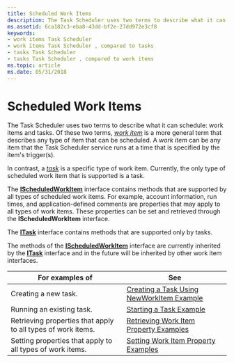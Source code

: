 ```yaml
---
title: Scheduled Work Items
description: The Task Scheduler uses two terms to describe what it can schedule work items and tasks.
ms.assetid: 6ca182c3-eba8-43dd-bf2e-27dd972e3cf8
keywords:
- work items Task Scheduler
- work items Task Scheduler , compared to tasks
- tasks Task Scheduler
- tasks Task Scheduler , compared to work items
ms.topic: article
ms.date: 05/31/2018
---
```


# Scheduled Work Items

The Task Scheduler uses two terms to describe what it can schedule: work items and tasks. Of these two terms, [*work item*](w.md) is a more general term that describes any type of item that can be scheduled. A *work item* can be any item that the Task Scheduler service runs at a time that is specified by the item's trigger(s).

In contrast, a [*task*](t.md) is a specific type of work item. Currently, the only type of scheduled work item that is supported is a task.

The [**IScheduledWorkItem**](/windows/desktop/api/Mstask/nn-mstask-ischeduledworkitem) interface contains methods that are supported by all types of scheduled work items. For example, account information, run times, and application-defined comments are properties that may apply to all types of work items. These properties can be set and retrieved through the **IScheduledWorkItem** interface.

The [**ITask**](/windows/desktop/api/Mstask/nn-mstask-itask) interface contains methods that are supported only by tasks.

The methods of the [**IScheduledWorkItem**](/windows/desktop/api/Mstask/nn-mstask-ischeduledworkitem) interface are currently inherited by the [**ITask**](/windows/desktop/api/Mstask/nn-mstask-itask) interface and in the future will be inherited by other work item interfaces.

| For examples of                                              | See                                                                                        |
|--------------------------------------------------------------|--------------------------------------------------------------------------------------------|
| Creating a new task.                                         | [Creating a Task Using NewWorkItem Example](creating-a-task-using-newworkitem-example.md) |
| Running an existing task.                                    | [Starting a Task Example](starting-a-task-example.md)                                     |
| Retrieving properties that apply to all types of work items. | [Retrieving Work Item Property Examples](retrieving-work-item-property-examples.md)       |
| Setting properties that apply to all types of work items.    | [Setting Work Item Property Examples](setting-work-item-property-examples.md)             |



 

 

 





